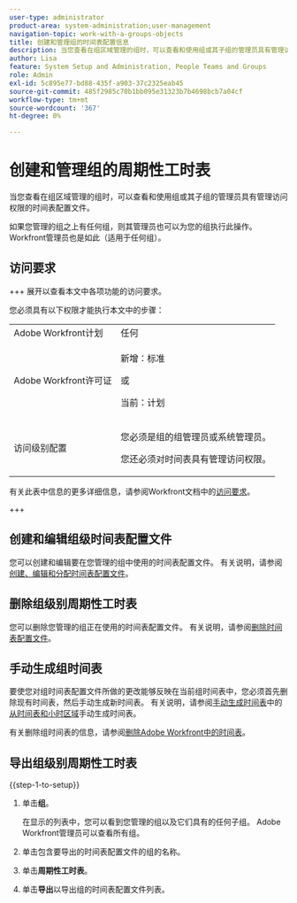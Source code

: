```yaml
---
user-type: administrator
product-area: system-administration;user-management
navigation-topic: work-with-a-groups-objects
title: 创建和管理组的时间表配置信息
description: 当您查看在组区域管理的组时，可以查看和使用组或其子组的管理员具有管理访问权限的时间表配置文件。
author: Lisa
feature: System Setup and Administration, People Teams and Groups
role: Admin
exl-id: 5c895e77-bd88-435f-a903-37c2325eab45
source-git-commit: 485f2985c70b1bb095e31323b7b4698bcb7a04cf
workflow-type: tm+mt
source-wordcount: '367'
ht-degree: 0%

---
```


# 创建和管理组的周期性工时表

<!--
<p data-mc-conditions="QuicksilverOrClassic.Draft mode">Do this to other step articles about objects and groups? Remove steps and point to main article; add group or step in that article. Already done previously for approval processes.</p>
-->

当您查看在组区域管理的组时，可以查看和使用组或其子组的管理员具有管理访问权限的时间表配置文件。

如果您管理的组之上有任何组，则其管理员也可以为您的组执行此操作。 Workfront管理员也是如此（适用于任何组）。

## 访问要求

+++ 展开以查看本文中各项功能的访问要求。

您必须具有以下权限才能执行本文中的步骤：

<table style="table-layout:auto"> 
 <col> 
 <col> 
 <tbody> 
  <tr> 
   <td role="rowheader">Adobe Workfront计划</td> 
   <td>任何</td> 
  </tr> 
  <tr> 
   <td role="rowheader">Adobe Workfront许可证</td>
   <td><p>新增：标准</p>
       <p>或</p>
       <p>当前：计划</p></td>
  <tr> 
   <td role="rowheader">访问级别配置</td> 
   <td><p>您必须是组的组管理员或系统管理员。</p>
   <p>您还必须对时间表具有管理访问权限。</p></td>
  </tr>
  </tr> 
 </tbody> 
</table>

有关此表中信息的更多详细信息，请参阅Workfront文档中的[访问要求](/help/quicksilver/administration-and-setup/add-users/access-levels-and-object-permissions/access-level-requirements-in-documentation.md)。

+++

## 创建和编辑组级时间表配置文件

您可以创建和编辑要在您管理的组中使用的时间表配置文件。 有关说明，请参阅[创建、编辑和分配时间表配置文件](../../../timesheets/create-and-manage-timesheets/create-timesheet-profiles.md)。

## 删除组级别周期性工时表

您可以删除您管理的组正在使用的时间表配置文件。 有关说明，请参阅[删除时间表配置文件](../../../timesheets/create-and-manage-timesheets/delete-timesheet-profiles.md)。

## 手动生成组时间表

要使您对组时间表配置文件所做的更改能够反映在当前组时间表中，您必须首先删除现有时间表，然后手动生成新时间表。 有关说明，请参阅[手动生成时间表](../../../timesheets/create-and-manage-timesheets/manually-generate-timesheets.md)中的[从时间表和小时区域](../../../timesheets/create-and-manage-timesheets/manually-generate-timesheets.md#manually)手动生成时间表。

有关删除组时间表的信息，请参阅[删除Adobe Workfront中的时间表](../../../timesheets/create-and-manage-timesheets/delete-timesheets.md)。

## 导出组级别周期性工时表

{{step-1-to-setup}}

1. 单击&#x200B;**组**。

   在显示的列表中，您可以看到您管理的组以及它们具有的任何子组。 Adobe Workfront管理员可以查看所有组。

1. 单击包含要导出的时间表配置文件的组的名称。
1. 单击&#x200B;**周期性工时表**。
1. 单击&#x200B;**导出**&#x200B;以导出组的时间表配置文件列表。
